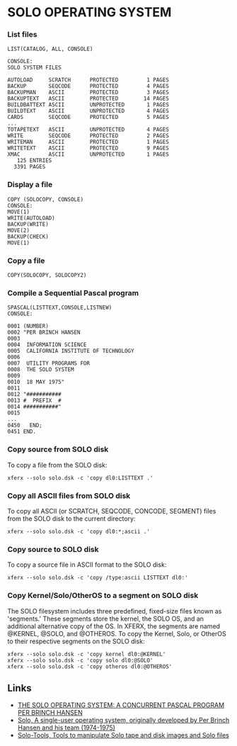 # SOLO OPERATING SYSTEM

### List files
```
LIST(CATALOG, ALL, CONSOLE)

CONSOLE:
SOLO SYSTEM FILES

AUTOLOAD     SCRATCH      PROTECTED         1 PAGES
BACKUP       SEQCODE      PROTECTED         4 PAGES
BACKUPMAN    ASCII        PROTECTED         3 PAGES
BACKUPTEXT   ASCII        PROTECTED        14 PAGES
BUILDBATTEXT ASCII        UNPROTECTED       1 PAGES
BUILDTEXT    ASCII        UNPROTECTED       4 PAGES
CARDS        SEQCODE      PROTECTED         5 PAGES
...
TOTAPETEXT   ASCII        UNPROTECTED       4 PAGES
WRITE        SEQCODE      PROTECTED         2 PAGES
WRITEMAN     ASCII        PROTECTED         1 PAGES
WRITETEXT    ASCII        PROTECTED         9 PAGES
XMAC         ASCII        UNPROTECTED       1 PAGES
   125 ENTRIES
  3391 PAGES
```

### Display a file
```
COPY (SOLOCOPY, CONSOLE)
CONSOLE:
MOVE(1)
WRITE(AUTOLOAD)
BACKUP(WRITE)
MOVE(2)
BACKUP(CHECK)
MOVE(1)
```

### Copy a file
```
COPY(SOLOCOPY, SOLOCOPY2)
```

### Compile a Sequential Pascal program
```
SPASCAL(LISTTEXT,CONSOLE,LISTNEW)
CONSOLE:

0001 (NUMBER)
0002 "PER BRINCH HANSEN
0003
0004  INFORMATION SCIENCE
0005  CALIFORNIA INSTITUTE OF TECHNOLOGY
0006
0007  UTILITY PROGRAMS FOR
0008  THE SOLO SYSTEM
0009
0010  18 MAY 1975"
0011
0012 "###########
0013 #  PREFIX  #
0014 ###########"
0015
...
0450   END;
0451 END.
```

### Copy source from SOLO disk

To copy a file from the SOLO disk:

```
xferx --solo solo.dsk -c 'copy dl0:LISTTEXT .'
```

### Copy all ASCII files from SOLO disk

To copy all ASCII (or SCRATCH, SEQCODE, CONCODE, SEGMENT) files from the SOLO disk to the current directory:

```
xferx --solo solo.dsk -c 'copy dl0:*;ascii .'
```

### Copy source to SOLO disk

To copy a source file in ASCII format to the SOLO disk:

```
xferx --solo solo.dsk -c 'copy /type:ascii LISTTEXT dl0:'
```

### Copy Kernel/Solo/OtherOS to a segment on SOLO disk

The SOLO filesystem includes three predefined, fixed-size files known as 'segments.'
These segments store the kernel, the SOLO OS, and an additional alternative copy of the OS.
In XFERX, the segments are named @KERNEL, @SOLO, and @OTHEROS.
To copy the Kernel, Solo, or OtherOS to their respective segments on the SOLO disk:

```
xferx --solo solo.dsk -c 'copy kernel dl0:@KERNEL'
xferx --solo solo.dsk -c 'copy solo dl0:@SOLO'
xferx --solo solo.dsk -c 'copy otheros dl0:@OTHEROS'
```


Links
-----

* [THE SOLO OPERATING SYSTEM: A CONCURRENT PASCAL PROGRAM PER BRINCH HANSEN](http://brinch-hansen.net/papers/1976b.pdf)
* [Solo, A single-user operating system, originally developed by Per Brinch Hansen and his team (1974-1975)](https://github.com/classic-tools/Solo)
* [Solo-Tools, Tools to manipulate Solo tape and disk images and Solo files](https://github.com/ngospina/Solo-Tools)
